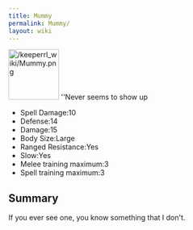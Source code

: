 ```yaml
---
title: Mummy
permalink: Mummy/
layout: wiki
---
```


<img src="/keeperrl_wiki/Mummy.png" title="fig:/keeperrl_wiki/Mummy.png" alt="/keeperrl_wiki/Mummy.png" width="100" />
''Never seems to show up

-   Spell Damage:10
-   Defense:14
-   Damage:15
-   Body Size:Large
-   Ranged Resistance:Yes
-   Slow:Yes
-   Melee training maximum:3
-   Spell training maximum:3

Summary
-------

If you ever see one, you know something that I don't.
